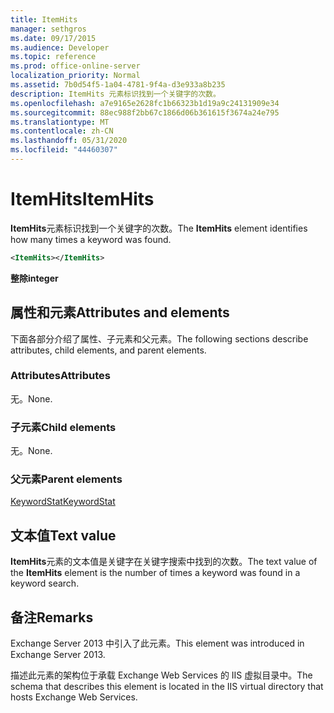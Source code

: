 ```yaml
---
title: ItemHits
manager: sethgros
ms.date: 09/17/2015
ms.audience: Developer
ms.topic: reference
ms.prod: office-online-server
localization_priority: Normal
ms.assetid: 7b0d54f5-1a04-4781-9f4a-d3e933a8b235
description: ItemHits 元素标识找到一个关键字的次数。
ms.openlocfilehash: a7e9165e2628fc1b66323b1d19a9c24131909e34
ms.sourcegitcommit: 88ec988f2bb67c1866d06b361615f3674a24e795
ms.translationtype: MT
ms.contentlocale: zh-CN
ms.lasthandoff: 05/31/2020
ms.locfileid: "44460307"
---
```

# <a name="itemhits"></a><span data-ttu-id="81bb2-103">ItemHits</span><span class="sxs-lookup"><span data-stu-id="81bb2-103">ItemHits</span></span>

<span data-ttu-id="81bb2-104">**ItemHits**元素标识找到一个关键字的次数。</span><span class="sxs-lookup"><span data-stu-id="81bb2-104">The **ItemHits** element identifies how many times a keyword was found.</span></span> 
  
```XML
<ItemHits></ItemHits>
```

 <span data-ttu-id="81bb2-105">**整除**</span><span class="sxs-lookup"><span data-stu-id="81bb2-105">**integer**</span></span>
## <a name="attributes-and-elements"></a><span data-ttu-id="81bb2-106">属性和元素</span><span class="sxs-lookup"><span data-stu-id="81bb2-106">Attributes and elements</span></span>

<span data-ttu-id="81bb2-107">下面各部分介绍了属性、子元素和父元素。</span><span class="sxs-lookup"><span data-stu-id="81bb2-107">The following sections describe attributes, child elements, and parent elements.</span></span>
  
### <a name="attributes"></a><span data-ttu-id="81bb2-108">Attributes</span><span class="sxs-lookup"><span data-stu-id="81bb2-108">Attributes</span></span>

<span data-ttu-id="81bb2-109">无。</span><span class="sxs-lookup"><span data-stu-id="81bb2-109">None.</span></span>
  
### <a name="child-elements"></a><span data-ttu-id="81bb2-110">子元素</span><span class="sxs-lookup"><span data-stu-id="81bb2-110">Child elements</span></span>

<span data-ttu-id="81bb2-111">无。</span><span class="sxs-lookup"><span data-stu-id="81bb2-111">None.</span></span>
  
### <a name="parent-elements"></a><span data-ttu-id="81bb2-112">父元素</span><span class="sxs-lookup"><span data-stu-id="81bb2-112">Parent elements</span></span>

[<span data-ttu-id="81bb2-113">KeywordStat</span><span class="sxs-lookup"><span data-stu-id="81bb2-113">KeywordStat</span></span>](keywordstat.md)
  
## <a name="text-value"></a><span data-ttu-id="81bb2-114">文本值</span><span class="sxs-lookup"><span data-stu-id="81bb2-114">Text value</span></span>

<span data-ttu-id="81bb2-115">**ItemHits**元素的文本值是关键字在关键字搜索中找到的次数。</span><span class="sxs-lookup"><span data-stu-id="81bb2-115">The text value of the **ItemHits** element is the number of times a keyword was found in a keyword search.</span></span> 
  
## <a name="remarks"></a><span data-ttu-id="81bb2-116">备注</span><span class="sxs-lookup"><span data-stu-id="81bb2-116">Remarks</span></span>

<span data-ttu-id="81bb2-117">Exchange Server 2013 中引入了此元素。</span><span class="sxs-lookup"><span data-stu-id="81bb2-117">This element was introduced in Exchange Server 2013.</span></span>
  
<span data-ttu-id="81bb2-118">描述此元素的架构位于承载 Exchange Web Services 的 IIS 虚拟目录中。</span><span class="sxs-lookup"><span data-stu-id="81bb2-118">The schema that describes this element is located in the IIS virtual directory that hosts Exchange Web Services.</span></span>
  

